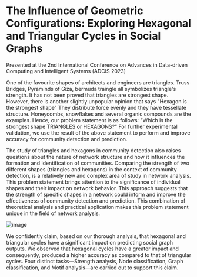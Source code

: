 # The Influence of Geometric Configurations: Exploring Hexagonal and Triangular Cycles in Social Graphs

Presented at the 2nd International Conference on Advances in Data-driven Computing and Intelligent Systems (ADCIS 2023)

One of the favourite shapes of architects and engineers are triangles. Truss Bridges, Pyraminds of Giza, bermuda traingle all symbolizes triangle's strength. It has not been proved that triangles are strongest shape. However, there is another slightly unpopular opinion that says "Hexagon is the strongest shape" They distribute force evenly and they have tessellate structure. Honeycombs, snowflakes and several organic compounds are the examples. Hence, our problem statement is as follows: "Which is the strongest shape TRIANGLES or HEXAGONS?" For further experimental validation, we use the result of the above statement to perform and improve accuracy for community detection and prediction.

The study of triangles and hexagons in community detection also raises questions about the nature of network structure and how it influences the formation and identification of communities. Comparing the strength of two different shapes (triangles and hexagons) in the context of community detection, is a relatively new and complex area of study in network analysis. This problem statement brings attention to the significance of individual shapes and their impact on network behavior. This approach suggests that the strength of specific shapes in a network could inform and improve the effectiveness of community detection and prediction. This combination of theoretical analysis and practical application makes this problem statement unique in the field of network analysis.

![image](https://github.com/Chaitra-Bhat383/HexagonsV-STriangles/assets/77164319/53599c82-20be-4eb8-ae06-ce196a0e9b76)

We confidently claim, based on our thorough analysis, that hexagonal and triangular cycles have a significant impact on predicting social graph outputs. We observed that hexagonal cycles have a greater impact and consequently, produced a higher accuracy as compared to that of triangular cycles. Four distinct tasks—Strength analysis, Node classification, Graph classification, and Motif analysis—are carried out to support this claim.

